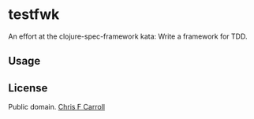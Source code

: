 # testfwk

An effort at the clojure-spec-framework kata: Write a framework for TDD.

## Usage


## License
Public domain.
<a href="http://cafe-encounter.net/" rel="dct:creator"><span property="dct:title">Chris F Carroll</span></a>